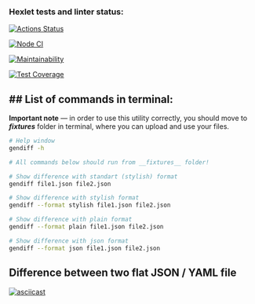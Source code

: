 ### Hexlet tests and linter status:
[![Actions Status](https://github.com/Elena-1710/frontend-project-46/actions/workflows/hexlet-check.yml/badge.svg)](https://github.com/Elena-1710/frontend-project-46/actions)

[![Node CI](https://github.com/Elena-1710/frontend-project-46/actions/workflows/project-check.yml/badge.svg)](https://github.com/Elena-1710/frontend-project-46/actions/workflows/project-check.yml)

[![Maintainability](https://api.codeclimate.com/v1/badges/c3c9038c9eb068bf8c4a/maintainability)](https://codeclimate.com/github/Elena-1710/frontend-project-46/maintainability)

[![Test Coverage](https://api.codeclimate.com/v1/badges/c3c9038c9eb068bf8c4a/test_coverage)](https://codeclimate.com/github/Elena-1710/frontend-project-46/test_coverage)

## ## List of commands in terminal:
**Important note** — in order to use this utility correctly, you should move to ***__fixtures__*** folder in terminal, where you can upload and use your files. 

```sh
# Help window
gendiff -h

# All commands below should run from __fixtures__ folder!

# Show difference with standart (stylish) format
gendiff file1.json file2.json

# Show difference with stylish format
gendiff --format stylish file1.json file2.json

# Show difference with plain format
gendiff --format plain file1.json file2.json

# Show difference with json format
gendiff --format json file1.json file2.json
```

## Difference between two flat JSON / YAML file

[![asciicast](https://asciinema.org/a/AgN5hrfZk6hHlmfj2xDHcYbPY.svg)](https://asciinema.org/a/AgN5hrfZk6hHlmfj2xDHcYbPY)